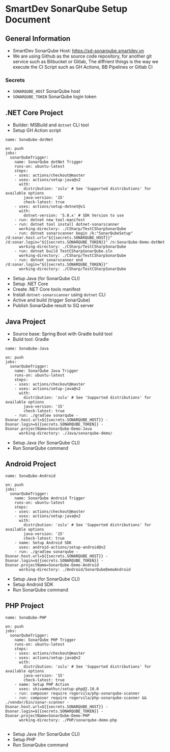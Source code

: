 # SmartDev SonarQube Setup Document

## General Information

* SmartDev SonarQube Host: https://sd-sonarqube.smartdev.vn
* We are using Github as the source code repository, for another git service such as Bitbucket or Gitlab, The diffrient things is the way we execute the CI Script such as GH Actions, BB Pipelines or Gitlab CI

### Secrets

* `SONARQUBE_HOST` SonarQube host
* `SONARQUBE_TOKEN` SonarQube login token

## .NET Core Project

* Builder: MSBuild and `dotnet` CLI tool
* Setup GH Action script

```
name: SonaQube-dotNet

on: push
jobs:
  sonarQubeTrigger:
    name: SonarQube dotNet Trigger
    runs-on: ubuntu-latest
    steps:
    - uses: actions/checkout@master
    - uses: actions/setup-java@v2
      with:
        distribution: 'zulu' # See 'Supported distributions' for available options
        java-version: '15'
        check-latest: true
    - uses: actions/setup-dotnet@v1
      with:
        dotnet-version: '5.0.x' # SDK Version to use
    - run: dotnet new tool-manifest
    - run: dotnet tool install dotnet-sonarscanner
      working-directory: ./CSharp/TestCSharpSonarQube
    - run: dotnet sonarscanner begin /k:"SonarQubeSetup" /d:sonar.host.url="${{secrets.SONARQUBE_HOST}}" /d:sonar.login="${{secrets.SONARQUBE_TOKEN}}" /n:SonarQube-Demo-dotNet
      working-directory: ./CSharp/TestCSharpSonarQube
    - run: dotnet build TestCSharpSonarQube.sln
      working-directory: ./CSharp/TestCSharpSonarQube
    - run: dotnet sonarscanner end /d:sonar.login="${{secrets.SONARQUBE_TOKEN}}"
      working-directory: ./CSharp/TestCSharpSonarQube
```

* Setup Java (for SonarQube CLI)
* Setup .NET Core
* Create .NET Core tools manifest
* Install `dotnet-sonarscanner` using `dotnet` CLI
* Active and build (trigger SonarQube)
* Publish SonarQube result to SQ server

## Java Project

* Source base: Spring Boot with Gradle build tool
* Build tool: Gradle

```
name: SonaQube-Java

on: push
jobs:
  sonarQubeTrigger:
    name: SonarQube Java Trigger
    runs-on: ubuntu-latest
    steps:
    - uses: actions/checkout@master
    - uses: actions/setup-java@v2
      with:
        distribution: 'zulu' # See 'Supported distributions' for available options
        java-version: '15'
        check-latest: true
    - run: ./gradlew sonarqube -Dsonar.host.url=${{secrets.SONARQUBE_HOST}} -Dsonar.login=${{secrets.SONARQUBE_TOKEN}} -Dsonar.projectName=SonarQube-Demo-Java
      working-directory: ./Java/sonarqube-demo/
```

* Setup Java (for SonarQube CLI)
* Run SonarQube command

## Android Project

```
name: SonaQube-Android

on: push
jobs:
  sonarQubeTrigger:
    name: SonarQube Android Trigger
    runs-on: ubuntu-latest
    steps:
    - uses: actions/checkout@master
    - uses: actions/setup-java@v2
      with:
        distribution: 'zulu' # See 'Supported distributions' for available options
        java-version: '15'
        check-latest: true
    - name: Setup Android SDK
      uses: android-actions/setup-android@v2
    - run: ./gradlew sonarqube -Dsonar.host.url=${{secrets.SONARQUBE_HOST}} -Dsonar.login=${{secrets.SONARQUBE_TOKEN}} -Dsonar.projectName=SonarQube-Demo-Android
      working-directory: ./Android/SonarQubeDemoAndroid

```

* Setup Java (for SonarQube CLI)
* Setup Android SDK
* Run SonarQube command

## PHP Project

```
name: SonaQube-PHP

on: push
jobs:
  sonarQubeTrigger:
    name: SonarQube PHP Trigger
    runs-on: ubuntu-latest
    steps:
    - uses: actions/checkout@master
    - uses: actions/setup-java@v2
      with:
        distribution: 'zulu' # See 'Supported distributions' for available options
        java-version: '15'
        check-latest: true
    - name: Setup PHP Action
      uses: shivammathur/setup-php@2.10.0
    - run: composer require rogervila/php-sonarqube-scanner
    - run: composer require rogervila/php-sonarqube-scanner && ./vendor/bin/sonar-scanner -Dsonar.host.url=${{secrets.SONARQUBE_HOST}} -Dsonar.login=${{secrets.SONARQUBE_TOKEN}} -Dsonar.projectName=SonarQube-Demo-PHP
      working-directory: ./PHP/sonarqube-demo-php
    
```

* Setup Java (for SonarQube CLI)
* Setup PHP
* Run SonarQube command
